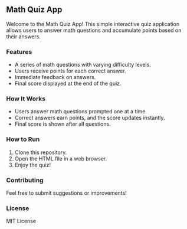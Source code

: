 ## Math Quiz App

Welcome to the Math Quiz App! This simple interactive quiz application allows users to answer math questions and accumulate points based on their answers.

### Features

- A series of math questions with varying difficulty levels.
- Users receive points for each correct answer.
- Immediate feedback on answers.
- Final score displayed at the end of the quiz.

### How It Works

- Users answer math questions prompted one at a time.
- Correct answers earn points, and the score updates instantly.
- Final score is shown after all questions.

### How to Run

1. Clone this repository.
2. Open the HTML file in a web browser.
3. Enjoy the quiz!

### Contributing

Feel free to submit suggestions or improvements!

### License

MIT License
